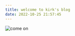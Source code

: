 ```yaml
---
title: welcome to kirk's blog
date: 2022-10-25 21:57:45
---
```


![come on](./../../public/picture/home_page.jpg)